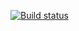 [![Build status](https://ci.appveyor.com/api/projects/status/g0480qg2r288dngo?svg=true)](https://ci.appveyor.com/project/anastasiacat/postmanecho)